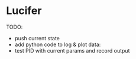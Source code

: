 # Lucifer

TODO:
- push current state
- add python code to log & plot data: 
- test PID with current params and record output